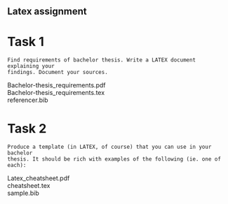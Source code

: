 ## Latex assignment

# Task 1
```
Find requirements of bachelor thesis. Write a LATEX document explaining your
findings. Document your sources.
```
Bachelor-thesis_requirements.pdf <br />
Bachelor-thesis_requirements.tex <br />
referencer.bib <br /> 

# Task 2
```
Produce a template (in LATEX, of course) that you can use in your bachelor
thesis. It should be rich with examples of the following (ie. one of each):
```
Latex_cheatsheet.pdf <br />
cheatsheet.tex <br />
sample.bib <br />

